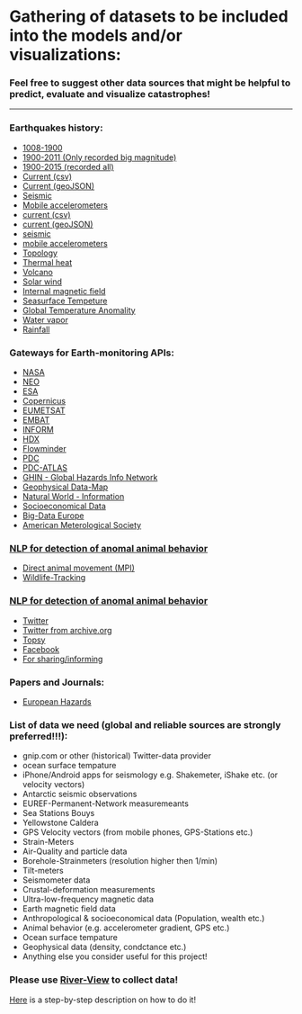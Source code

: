 # Gathering of datasets to be included into the models and/or visualizations:

### Feel free to suggest other data sources that might be helpful to predict, evaluate and visualize catastrophes!
_______________________________________________________________________________________________________________________________

### Earthquakes history:
- [1008-1900](http://www.emidius.eu/GEH/)
- [1900-2011 (Only recorded big magnitude)](http://www.isc.ac.uk/iscgem/download.php) 
- [1900-2015 (recorded all)](http://earthquake.usgs.gov/earthquakes/search/)
- [Current (csv)](http://earthquake.usgs.gov/earthquakes/feed/v1.0/csv.php)
- [Current (geoJSON)](http://earthquake.usgs.gov/earthquakes/feed/v1.0/geojson.php)
- [Seismic](https://www.unavco.org/data/data.html)
- [Mobile accelerometers](http://bayen.eecs.berkeley.edu/sites/default/files/journals/06470715.pdf)
- [current (csv)](http://earthquake.usgs.gov/earthquakes/feed/v1.0/csv.php)
- [current (geoJSON)](http://earthquake.usgs.gov/earthquakes/feed/v1.0/geojson.php)
- [seismic](https://www.unavco.org/data/data.html)
- [mobile accelerometers](http://bayen.eecs.berkeley.edu/sites/default/files/journals/06470715.pdf)
- [Topology](http://opentopo.sdsc.edu/gridsphere/gridsphere?cid=datasets)
- [Thermal heat](http://www.heatflow.und.edu/data.html)
- [Volcano](http://www.volcano.si.edu/tdpmap/)
- [Solar wind](http://www.srl.caltech.edu/cgi-bin/dib/rundibviewssprotonsl2/ACE/ASC/DATA/level2/ssprotons?ss_data_12min.hdf!hdfref;tag=1962,ref=3,s=0)
- [Internal magnetic field](http://www.srl.caltech.edu/cgi-bin/dib/rundibviewmagl2/ACE/ASC/DATA/level2/mag?mag_data_1day.hdf!hdfref;tag=1962,ref=6,s=0)
- [Seasurface Tempeture](http://neo.sci.gsfc.nasa.gov/view.php?datasetId=MYD28D)
- [Global Temperature Anomality](http://neo.sci.gsfc.nasa.gov/view.php?datasetId=GISS_TA_M)
- [Water vapor](http://neo.sci.gsfc.nasa.gov/view.php?datasetId=MYDAL2_M_SKY_WV)
- [Rainfall](http://neo.sci.gsfc.nasa.gov/view.php?datasetId=TRMM_3B43M)

### Gateways for Earth-monitoring APIs: 
- [NASA](https://data.nasa.gov/data?category=Earth%20Science&search=&type=)
- [NEO](http://neo.sci.gsfc.nasa.gov/)
- [ESA](https://earth.esa.int/web/guest/data-access/online-archives)
- [Copernicus](https://copernicusdata.esa.int/)
- [EUMETSAT](http://www.eumetsat.int/website/home/Data/DataDelivery/OnlineDataAccess/index.html)
- [EMBAT](http://www.emdat.be/world-map)
- [INFORM](http://www.inform-index.org/)
- [HDX](http://www.inform-index.org/)
- [Flowminder](http://www.flowminder.org/)
- [PDC](http://www.pdc.org/)
- [PDC-ATLAS](http://atlas.pdc.org/atlas/)
- [GHIN - Global Hazards Info Network](http://ghin.pdc.org/ghin/catalog/search/browse/browse.page)
- [Geophysical Data-Map](http://maps.ngdc.noaa.gov/viewers/geophysics/)
- [Natural World - Information](http://www.naturalearthdata.com/)
- [Socioeconomical Data](http://sedac.ciesin.columbia.edu/)
- [Big-Data Europe](http://www.big-data-europe.eu/climate/)
- [American Meterological Society](http://www.ametsoc.org/AMSedu/ECS/index.html)

### [NLP for detection of anomal animal behavior](http://en.m.wikipedia.org/wiki/Earthquake_prediction#Animal_behavior)
- [Direct animal movement (MPI)](https://www.movebank.org/)
- [Wildlife-Tracking](http://www.wildlifetracking.org/)

### [NLP for detection of anomal animal behavior](http://en.m.wikipedia.org/wiki/Earthquake_prediction#Animal_behavior)
- [Twitter](https://dev.twitter.com/rest/reference/get/search/tweets)
- [Twitter from archive.org](https://archive.org/details/twitterstream)
- [Topsy](http://about.topsy.com/)
- [Facebook](https://developers.facebook.com/)
- [For sharing/informing](https://docs.oneall.com/api/)

### Papers and Journals:
- [European Hazards](http://www.natural-hazards-and-earth-system-sciences.net/index.html)

### List of data we need (global and reliable sources are strongly preferred!!!):
- gnip.com or other (historical) Twitter-data provider
- ocean surface tempature
- iPhone/Android apps for seismology e.g. Shakemeter, iShake etc. (or velocity vectors)
- Antarctic seismic observations
- EUREF-Permanent-Network measuremeants 
- Sea Stations Bouys
- Yellowstone Caldera
- GPS Velocity vectors (from mobile phones, GPS-Stations etc.)
- Strain-Meters
- Air-Quality and particle data
- Borehole-Strainmeters (resolution higher then 1/min)
- Tilt-meters
- Seismometer data
- Crustal-deformation measurements
- Ultra-low-frequency magnetic data
- Earth magnetic field data
- Anthropological & socioeconomical data (Population, wealth etc.)
- Animal behavior (e.g. accelerometer gradient, GPS etc.)
- Ocean surface tempature
- Geophysical data (density, condctance etc.)
- Anything else you consider useful for this project!

### Please use [River-View](https://github.com/nupic-community/river-view) to collect data!
[Here](https://github.com/nupic-community/river-view/wiki/Creating-a-River) is a step-by-step description on how to do it!
